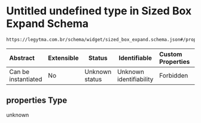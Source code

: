 # Untitled undefined type in Sized Box Expand Schema

```txt
https://legytma.com.br/schema/widget/sized_box_expand.schema.json#/properties
```




| Abstract            | Extensible | Status         | Identifiable            | Custom Properties | Additional Properties | Access Restrictions | Defined In                                                                                             |
| :------------------ | ---------- | -------------- | ----------------------- | :---------------- | --------------------- | ------------------- | ------------------------------------------------------------------------------------------------------ |
| Can be instantiated | No         | Unknown status | Unknown identifiability | Forbidden         | Allowed               | none                | [sized_box_expand.schema.json\*](../schema/widget/sized_box_expand.schema.json) |

## properties Type

unknown
